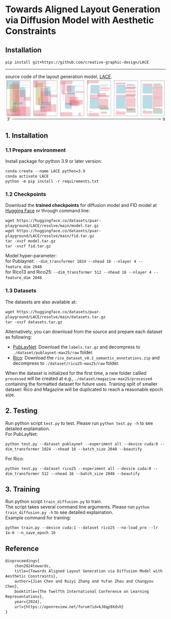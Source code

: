 # Towards Aligned Layout Generation via Diffusion Model with Aesthetic Constraints

## Installation

```shell
pip install git+https://github.com/creative-graphic-design/LACE
```

---
source code of the layout generation model, [LACE](https://arxiv.org/abs/2402.04754).
![image](git_demo.png)
## 1. Installation
### 1.1 Prepare environment
Install package for python 3.9 or later version:
```
conda create --name LACE python=3.9
conda activate LACE
python -m pip install -r requirements.txt
```

### 1.2 Checkpoints
Download the **trained checkpoints** for diffusion model and FID model at [Hugging Face](https://huggingface.co/datasets/puar-playground/LACE/tree/main) or through command line:
```
wget https://huggingface.co/datasets/puar-playground/LACE/resolve/main/model.tar.gz
wget https://huggingface.co/datasets/puar-playground/LACE/resolve/main/fid.tar.gz
tar -xvzf model.tar.gz
tar -xvzf fid.tar.gz
```
Model hyper-parameter:<br />
for Publaynet: `--dim_transformer 1024 --nhead 16 --nlayer 4 --feature_dim 2048` <br />
for Rico13 and Rico25: `--dim_transformer 512 --nhead 16 --nlayer 4 --feature_dim 2048` <br />

### 1.3 Datasets
The datasets are also available at:
```
wget https://huggingface.co/datasets/puar-playground/LACE/resolve/main/datasets.tar.gz
tar -xvzf datasets.tar.gz
```
Alternatively, you can download from the source and prepare each dataset as following:
* [PubLayNet](https://developer.ibm.com/exchanges/data/all/publaynet/): Download the `labels.tar.gz` and decompress to `./dataset/publaynet-max25/raw` folder. <br />
* [Rico](https://www.kaggle.com/datasets/onurgunes1993/rico-dataset): Download the `rico_dataset_v0.1_semantic_annotations.zip` and decompress to `./dataset/rico25-max25/raw` folder. <br />

When the dataset is initialized for the first time, a new folder callled `processed` will be created at e.g., `./dataset/magazine-max25/processed` containing the formatted dataset for future uses. Training split of smaller dataset: Rico and Magazine will be duplicated to reach a reasonable epoch size.



## 2. Testing
Run python script `test.py` to test. Please run `python test.py -h` to see detailed explaination. <br />
For PubLayNet:
```
python test.py --dataset publaynet --experiment all --device cuda:0 --dim_transformer 1024 --nhead 16 --batch_size 2048 --beautify
```
For Rico:
```
python test.py --dataset rico25 --experiment all --device cuda:0 --dim_transformer 512 --nhead 16 --batch_size 2048 --beautify
```


## 3. Training
Run python script `train_diffusion.py` to train.<br />
The script takes several command line arguments. Please run `python train_diffusion.py -h` to see detailed explaination.<br />
Example command for training:<br />
```
python train.py --device cuda:1 --dataset rico25 --no-load_pre --lr 1e-6 --n_save_epoch 10
```

## Reference
```
@inproceedings{
    chen2024towards,
    title={Towards Aligned Layout Generation via Diffusion Model with Aesthetic Constraints},
    author={Jian Chen and Ruiyi Zhang and Yufan Zhou and Changyou Chen},
    booktitle={The Twelfth International Conference on Learning Representations},
    year={2024},
    url={https://openreview.net/forum?id=kJ0qp9Xdsh}
}
```

